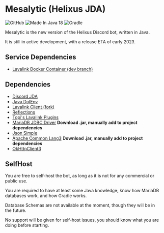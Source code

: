 # Mesalytic (Helixus JDA)

![GitHub](https://img.shields.io/github/license/chocololat/Mesalytic)
![Made In Java 18](https://img.shields.io/badge/Made%20in-Java%2018-brightgreen)
![Gradle](https://img.shields.io/badge/Build%20With-Gradle-blue)

Mesalytic is the new version of the Helixus Discord bot, written in Java.

It is still in active development, with a release ETA of early 2023.

## Service Dependencies
- [Lavalink Docker Container (dev branch)](https://hub.docker.com/layers/lavalink/fredboat/lavalink/dev/images/sha256-600100af9b8563896a3fda44949476b1bc21245402a9342e9ef36f202905bfeb?context=explore)

## Dependencies
- [Discord JDA](https://github.com/DV8FromTheWorld/JDA)
- [Java DotEnv](https://github.com/cdimascio/dotenv-java)
- [Lavalink Client (fork)](https://github.com/chocololat/Lavalink-Client)
- [Reflections](https://mvnrepository.com/artifact/org.reflections/reflections)
- [Topi's Lavalink Plugins](https://github.com/Topis-Lavalink-Plugins/Topis-Source-Managers-Plugin)
- [MariaDB JDBC Driver](https://mariadb.com/kb/en/about-mariadb-connector-j/) **Download .jar, manually add to project dependencies**
- [Json Simple](https://mvnrepository.com/artifact/com.googlecode.json-simple/json-simple)
- [Apache Common Lang3](https://mvnrepository.com/artifact/org.apache.commons/commons-lang3) **Download .jar, manually add to project dependencies**
- [OkHttpClient3](https://mvnrepository.com/artifact/com.squareup.okhttp3/okhttp)

## SelfHost
You are free to self-host the bot, as long as it is not for any commercial or public use.

You are required to have at least some Java knowledge, know how MariaDB databases work, and how Gradle works.

Database Schemas are not available at the moment, though they will be in the future.

No support will be given for self-host issues, you should know what you are doing before starting.

